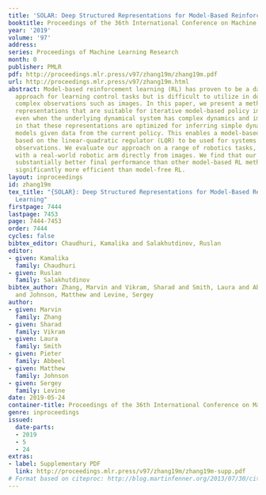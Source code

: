 ```yaml
---
title: 'SOLAR: Deep Structured Representations for Model-Based Reinforcement Learning'
booktitle: Proceedings of the 36th International Conference on Machine Learning
year: '2019'
volume: '97'
address: 
series: Proceedings of Machine Learning Research
month: 0
publisher: PMLR
pdf: http://proceedings.mlr.press/v97/zhang19m/zhang19m.pdf
url: http://proceedings.mlr.press/v97/zhang19m.html
abstract: Model-based reinforcement learning (RL) has proven to be a data efficient
  approach for learning control tasks but is difficult to utilize in domains with
  complex observations such as images. In this paper, we present a method for learning
  representations that are suitable for iterative model-based policy improvement,
  even when the underlying dynamical system has complex dynamics and image observations,
  in that these representations are optimized for inferring simple dynamics and cost
  models given data from the current policy. This enables a model-based RL method
  based on the linear-quadratic regulator (LQR) to be used for systems with image
  observations. We evaluate our approach on a range of robotics tasks, including manipulation
  with a real-world robotic arm directly from images. We find that our method produces
  substantially better final performance than other model-based RL methods while being
  significantly more efficient than model-free RL.
layout: inproceedings
id: zhang19m
tex_title: "{SOLAR}: Deep Structured Representations for Model-Based Reinforcement
  Learning"
firstpage: 7444
lastpage: 7453
page: 7444-7453
order: 7444
cycles: false
bibtex_editor: Chaudhuri, Kamalika and Salakhutdinov, Ruslan
editor:
- given: Kamalika
  family: Chaudhuri
- given: Ruslan
  family: Salakhutdinov
bibtex_author: Zhang, Marvin and Vikram, Sharad and Smith, Laura and Abbeel, Pieter
  and Johnson, Matthew and Levine, Sergey
author:
- given: Marvin
  family: Zhang
- given: Sharad
  family: Vikram
- given: Laura
  family: Smith
- given: Pieter
  family: Abbeel
- given: Matthew
  family: Johnson
- given: Sergey
  family: Levine
date: 2019-05-24
container-title: Proceedings of the 36th International Conference on Machine Learning
genre: inproceedings
issued:
  date-parts:
  - 2019
  - 5
  - 24
extras:
- label: Supplementary PDF
  link: http://proceedings.mlr.press/v97/zhang19m/zhang19m-supp.pdf
# Format based on citeproc: http://blog.martinfenner.org/2013/07/30/citeproc-yaml-for-bibliographies/
---
```

